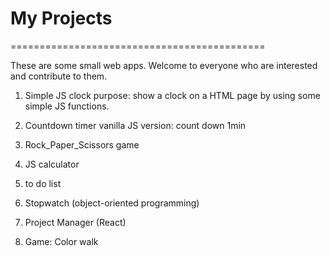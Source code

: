 # My Projects

============================================

These are some small web apps. Welcome to everyone who are interested and contribute to them.

1) Simple JS clock
   purpose: show a clock on a HTML page by using some simple JS functions.
   
2) Countdown timer
    vanilla JS version: count down 1min

3) Rock_Paper_Scissors game

4) JS calculator

5) to do list

6) Stopwatch (object-oriented programming)

7) Project Manager (React)

8) Game: Color walk